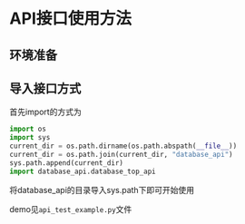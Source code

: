 API接口使用方法
===


## 环境准备


## 导入接口方式
首先import的方式为
```py
import os 
import sys
current_dir = os.path.dirname(os.path.abspath(__file__))
current_dir = os.path.join(current_dir, "database_api")
sys.path.append(current_dir)
import database_api.database_top_api 
```

将database_api的目录导入sys.path下即可开始使用

demo见`api_test_example.py`文件